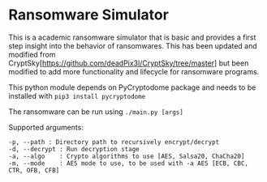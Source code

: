 # Ransomware Simulator

This is a academic ransomware simulator that is basic and provides a first step insight into the behavior of ransomwares. This has been updated and modified from CryptSky[https://github.com/deadPix3l/CryptSky/tree/master] but been modified to add more functionality and lifecycle for ransomware programs.

This python module depends on PyCryptodome package and needs to be installed with `pip3 install pycryptodome`

The ransomware can be run using `./main.py [args]`

Supported arguments:
```
-p, --path : Directory path to recursively encrypt/decrypt
-d, --decrypt : Run decryption stage
-a, --algo    : Crypto algorithms to use [AES, Salsa20, ChaCha20]
-m, --mode    : AES mode to use, to be used with -a AES [ECB, CBC, CTR, OFB, CFB]
```
